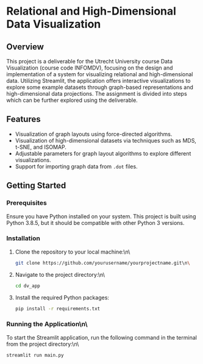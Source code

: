 # Relational and High-Dimensional Data Visualization

## Overview

This project is a deliverable for the Utrecht University course Data Visualization (course code INFOMDV), focusing on the design and implementation of a system for visualizing relational and high-dimensional data. Utilizing Streamlit, the application offers interactive visualizations to explore some example datasets through graph-based representations and high-dimensional data projections. The assignment is divided into steps which can be further explored using the deliverable.

## Features

- Visualization of graph layouts using force-directed algorithms.
- Visualization of high-dimensional datasets via techniques such as MDS, t-SNE, and ISOMAP.
- Adjustable parameters for graph layout algorithms to explore different visualizations.
- Support for importing graph data from `.dot` files.

## Getting Started

### Prerequisites

Ensure you have Python installed on your system. This project is built using Python 3.8.5, but it should be compatible with other Python 3 versions.

### Installation

1. Clone the repository to your local machine:\n\
   ```bash
   git clone https://github.com/yourusername/yourprojectname.git\n\
   ```

2. Navigate to the project directory:\n\
   ```bash
   cd dv_app
   ```

3. Install the required Python packages:
   ```bash
   pip install -r requirements.txt
   ```
### Running the Application\n\
To start the Streamlit application, run the following command in the terminal from the project directory:\n\
```bash
streamlit run main.py
```
